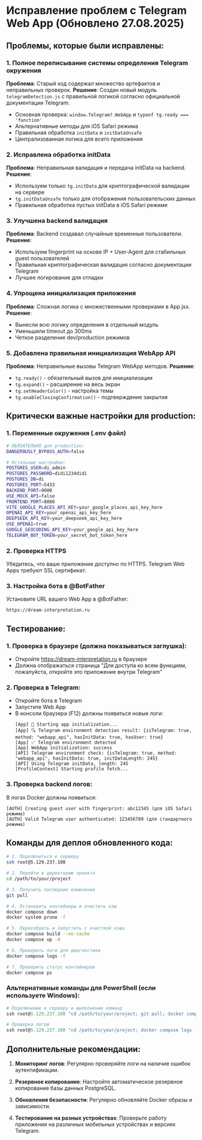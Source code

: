 # Исправление проблем с Telegram Web App (Обновлено 27.08.2025)

## Проблемы, которые были исправлены:

### 1. Полное переписывание системы определения Telegram окружения
**Проблема**: Старый код содержал множество артефактов и неправильных проверок.
**Решение**: Создан новый модуль `telegramDetection.js` с правильной логикой согласно официальной документации Telegram:
- Основная проверка: `window.Telegram?.WebApp` и `typeof tg.ready === 'function'`
- Альтернативные методы для iOS Safari режима
- Правильная обработка `initData` и `initDataUnsafe`
- Централизованная логика для всего приложения

### 2. Исправлена обработка initData
**Проблема**: Неправильная валидация и передача initData на backend.
**Решение**: 
- Используем только `tg.initData` для криптографической валидации на сервере
- `tg.initDataUnsafe` только для отображения пользовательских данных
- Правильная обработка пустых initData в iOS Safari режиме

### 3. Улучшена backend валидация
**Проблема**: Backend создавал случайные временные пользователи.
**Решение**: 
- Используем fingerprint на основе IP + User-Agent для стабильных guest пользователей
- Правильная криптографическая валидация согласно документации Telegram
- Лучшее логирование для отладки

### 4. Упрощена инициализация приложения
**Проблема**: Сложная логика с множественными проверками в App.jsx.
**Решение**: 
- Вынесли всю логику определения в отдельный модуль
- Уменьшили timeout до 300ms
- Четкое разделение dev/production режимов

### 5. Добавлена правильная инициализация WebApp API
**Проблема**: Неправильные вызовы Telegram WebApp методов.
**Решение**: 
- `tg.ready()` - обязательный вызов для инициализации
- `tg.expand()` - расширение на весь экран
- `tg.setHeaderColor()` - настройка темы
- `tg.enableClosingConfirmation()` - подтверждение закрытия

## Критически важные настройки для production:

### 1. Переменные окружения (.env файл)
```bash
# ОБЯЗАТЕЛЬНО для production:
DANGEROUSLY_BYPASS_AUTH=false

# Остальные настройки:
POSTGRES_USER=di_admin
POSTGRES_PASSWORD=didi1234didi
POSTGRES_DB=di
POSTGRES_PORT=5433
BACKEND_PORT=9000
USE_MOCK_API=false
FRONTEND_PORT=8080
VITE_GOOGLE_PLACES_API_KEY=your_google_places_api_key_here
OPENAI_API_KEY=your_openai_api_key_here
DEEPSEEK_API_KEY=your_deepseek_api_key_here
USE_OPENAI=true
GOOGLE_GEOCODING_API_KEY=your_google_api_key_here
TELEGRAM_BOT_TOKEN=your_secret_bot_token_here
```

### 2. Проверка HTTPS
Убедитесь, что ваше приложение доступно по HTTPS. Telegram Web Apps требуют SSL сертификат.

### 3. Настройка бота в @BotFather
Установите URL вашего Web App в @BotFather:
```
https://dream-interpretation.ru
```

## Тестирование:

### 1. Проверка в браузере (должна показываться заглушка):
- Откройте https://dream-interpretation.ru в браузере
- Должна отображаться страница "Для доступа ко всем функциям, пожалуйста, откройте это приложение внутри Telegram"

### 2. Проверка в Telegram:
- Откройте бота в Telegram
- Запустите Web App
- В консоли браузера (F12) должны появиться новые логи:
  ```
  [App] 🚀 Starting app initialization...
  [App] 🔍 Telegram environment detection result: {isTelegram: true, method: "webapp_api", hasInitData: true, hasUser: true}
  [App] ✅ Telegram environment detected
  [App] WebApp initialization: success
  [API] Telegram environment check: {isTelegram: true, method: "webapp_api", hasInitData: true, initDataLength: 245}
  [API] Using Telegram initData, length: 245
  [ProfileContext] Starting profile fetch...
  ```

### 3. Проверка backend логов:
В логах Docker должны появиться:
  ```
  [AUTH] Creating guest user with fingerprint: abc12345 (для iOS Safari режима)
  [AUTH] Valid Telegram user authenticated: 123456789 (для стандартного режима)
  ```

## Команды для деплоя обновленного кода:

```bash
# 1. Подключиться к серверу
ssh root@5.129.237.108

# 2. Перейти в директорию проекта
cd /path/to/your/project

# 3. Получить последние изменения
git pull

# 4. Остановить контейнеры и очистить кэш
docker compose down
docker system prune -f

# 5. Пересобрать и запустить с очисткой кэша
docker compose build --no-cache
docker compose up -d

# 6. Проверить логи для диагностики
docker compose logs -f

# 7. Проверить статус контейнеров
docker compose ps
```

### Альтернативные команды для PowerShell (если используете Windows):

```powershell
# Подключение к серверу и выполнение команд
ssh root@5.129.237.108 "cd /path/to/your/project; git pull; docker compose down; docker system prune -f; docker compose build --no-cache; docker compose up -d"

# Проверка логов
ssh root@5.129.237.108 "cd /path/to/your/project; docker compose logs -f"
```

## Дополнительные рекомендации:

1. **Мониторинг логов**: Регулярно проверяйте логи на наличие ошибок аутентификации.

2. **Резервное копирование**: Настройте автоматическое резервное копирование базы данных PostgreSQL.

3. **Обновления безопасности**: Регулярно обновляйте Docker образы и зависимости.

4. **Тестирование на разных устройствах**: Проверьте работу приложения на различных мобильных устройствах и версиях Telegram.
